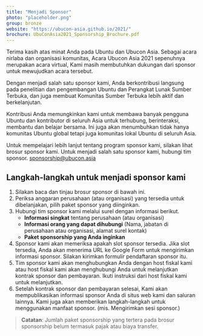 ```yaml
---
title: "Menjadi Sponsor"
photo: "placeholder.png"
group: bronze
website: "https://ubucon-asia.github.io/2021/"
brochure: UbuConAsia2021_Sponsorship_Brochure.pdf 
---
```

Terima kasih atas minat Anda pada Ubuntu dan Ubucon Asia.
Sebagai acara nirlaba dan organisasi komunitas, Acara Ubucon Asia 2021 sepenuhnya merupakan acara virtual,
Kami masih membutuhkan dukungan dari sponsor untuk mewujudkan acara tersebut.

Dengan menjadi salah satu sponsor kami, Anda berkontribusi langsung pada penelitian dan pengembangan Ubuntu dan Perangkat Lunak Sumber Terbuka, dan juga membuat Komunitas Sumber Terbuka lebih aktif dan berkelanjutan.

Kontribusi Anda memungkinkan kami untuk membawa banyak pengguna Ubuntu dan kontributor di seluruh Asia untuk terhubung, berinteraksi, membantu dan belajar bersama. Ini juga akan menumbuhkan tidak hanya komunitas Ubuntu global tetapi juga komunitas lokal Ubuntu di seluruh Asia.

Untuk mempelajari lebih lanjut tentang program sponsor kami, silakan lihat brosur sponsor kami.
Untuk menjadi salah satu sponsor kami, hubungi tim sponsor. sponsorship@ubucon.asia

## Langkah-langkah untuk menjadi sponsor kami
1. Silakan baca dan tinjau brosur sponsor di bawah ini.
2. Periksa anggaran perusahaan (atau organisasi) yang tersedia untuk dibelanjakan, pilih paket sponsor yang diinginkan.
3. Hubungi tim sponsor kami melalui surel dengan informasi berikut.
    - **Informasi singkat** tentang perusahaan (atau organisasi)
    - **Informasi orang yang dapat dihubungi** (Nama, jabatan di perusahaan atau organisasi, alamat surel kontak)
    - **Paket sponsorship yang Anda inginkan**
4. Sponsor kami akan memeriksa apakah slot sponsor tersedia. Jika slot tersedia, Anda akan menerima URL ke Google Form untuk mengirimkan informasi sponsor. Silakan kirimkan formulir pendaftaran sponsor itu.
5. Tim sponsor kami akan menghubungkan Anda dengan host fiskal kami atau host fiskal kami akan menghubungi Anda untuk melanjutkan kontrak sponsor dan pembayaran. Ikuti instruksi dari host fiskal kami untuk melanjutkan.
6. Setelah kontrak sponsor dan pembayaran selesai, Kami akan mempublikasikan informasi sponsor Anda di situs web kami dan saluran lainnya. Kami juga akan memberikan langkah-langkah untuk menggunakan manfaat sponsor. (mis. Mengirimkan sesi sponsor.)

> **Catatan**: Jumlah paket sponsorship yang tertera pada brosur sponsorship belum termasuk pajak atau biaya transfer.